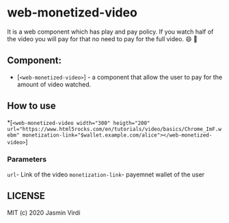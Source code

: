 # web-monetized-video
It is a web component which has play and pay policy. If you watch half of the video you will pay for that no need to pay for the full video. :smile: :dancer:


## Component:
* [`<web-monetized-video>`] - a component that allow the user to pay for the amount of video watched.

## How to use
*[`<web-monetized-video width="300" heigth="200" url="https://www.html5rocks.com/en/tutorials/video/basics/Chrome_ImF.webm" monetization-link="$wallet.example.com/alice"></web-monetized-video>`]

### Parameters
`url`- Link of the video
`monetization-link`- payemnet wallet of the user

## LICENSE

MIT (c) 2020 Jasmin Virdi
